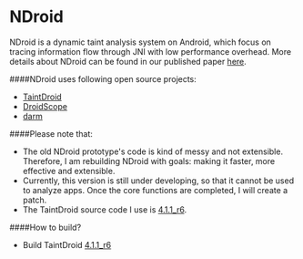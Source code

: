 NDroid
=========
NDroid is a dynamic taint analysis system on Android, which focus on tracing information flow through JNI with low performance overhead. More details about NDroid can be found in our published paper [here]( http://www4.comp.polyu.edu.hk/~csxluo/NDroid.pdf).

####NDroid uses following open source projects:
* [TaintDroid](http://appanalysis.org)
* [DroidScope](https://code.google.com/p/decaf-platform/wiki/DroidScope)
* [darm](http://darm.re)

####Please note that:
* The old NDroid prototype's code is kind of messy and not extensible. Therefore, I am rebuilding NDroid with goals: making it faster, more effective and extensible.
* Currently, this version is still under developing, so that it cannot be used to analyze apps. Once the core functions are completed, I will create a patch.
* The TaintDroid source code I use is [4.1.1_r6](http://appanalysis.org/download_4.1.html).

####How to build?
* Build TaintDroid [4.1.1_r6]()
